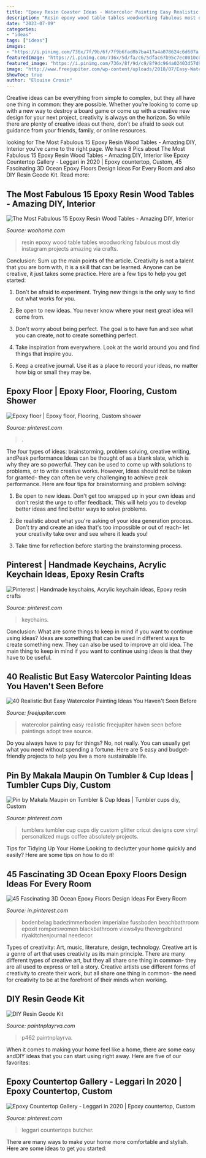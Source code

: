 ```yaml
---
title: "Epoxy Resin Coaster Ideas - Watercolor Painting Easy Realistic Freejupiter Haven Seen Before Paintings Adopt Tree Source"
description: "Resin epoxy wood table tables woodworking fabulous most diy instagram projects amazing via crafts"
date: "2023-07-09"
categories:
- "ideas"
tags: ["ideas"]
images:
- "https://i.pinimg.com/736x/7f/9b/6f/7f9b6fad0b7ba417a4a078624c6d607a.jpg"
featuredImage: "https://i.pinimg.com/736x/5d/fa/c6/5dfac67b95c7ec0010cd64eb2c1b94ad.jpg"
featured_image: "https://i.pinimg.com/736x/8f/9d/c9/8f9dc964a02403d57d9757847098d34c.jpg"
image: "http://www.freejupiter.com/wp-content/uploads/2018/07/Easy-Watercolor-Painting-Ideas-11-1.jpg"
ShowToc: true
author: "Elouise Cronin"
---
```



Creative ideas can be everything from simple to complex, but they all have one thing in common: they are possible. Whether you’re looking to come up with a new way to destroy a board game or come up with a creative new design for your next project, creativity is always on the horizon. So while there are plenty of creative ideas out there, don’t be afraid to seek out guidance from your friends, family, or online resources.

	

		
looking for The Most Fabulous 15 Epoxy Resin Wood Tables - Amazing DIY, Interior you've came to the right page. We have 8 Pics about The Most Fabulous 15 Epoxy Resin Wood Tables - Amazing DIY, Interior like Epoxy Countertop Gallery - Leggari in 2020 | Epoxy countertop, Custom, 45 Fascinating 3D Ocean Epoxy Floors Design Ideas For Every Room and also DIY Resin Geode Kit. Read more:
		
    
## The Most Fabulous 15 Epoxy Resin Wood Tables - Amazing DIY, Interior

<img loading=lazy src="https://www.woohome.com/wp-content/uploads/2019/09/resin-table-design-ideas-14-2-2.jpg" onerror="this.onerror=null;this.src='https://tse4.mm.bing.net/th?id=OIP.lcXNWpFO6adsAbDVWY2OvgHaHa&amp;pid=15.1';" alt="The Most Fabulous 15 Epoxy Resin Wood Tables - Amazing DIY, Interior">

_Source: woohome.com_

>resin epoxy wood table tables woodworking fabulous most diy instagram projects amazing via crafts. 

	

Conclusion: Sum up the main points of the article.
Creativity is not a talent that you are born with, it is a skill that can be learned. Anyone can be creative, it just takes some practice. Here are a few tips to help you get started:
1. Don't be afraid to experiment. Trying new things is the only way to find out what works for you.

2. Be open to new ideas. You never know where your next great idea will come from.

3. Don't worry about being perfect. The goal is to have fun and see what you can create, not to create something perfect.

4. Take inspiration from everywhere. Look at the world around you and find things that inspire you.

5. Keep a creative journal. Use it as a place to record your ideas, no matter how big or small they may be.

    
## Epoxy Floor | Epoxy Floor, Flooring, Custom Shower

<img loading=lazy src="https://i.pinimg.com/736x/7f/9b/6f/7f9b6fad0b7ba417a4a078624c6d607a.jpg" onerror="this.onerror=null;this.src='https://tse3.mm.bing.net/th?id=OIP.lvzRoIlEvwZ8ddrvwinLfQHaJ3&amp;pid=15.1';" alt="Epoxy floor | Epoxy floor, Flooring, Custom shower">

_Source: pinterest.com_

>. 

	

The four types of ideas: brainstorming, problem solving, creative writing, andPeak performance
Ideas can be thought of as a blank slate, which is why they are so powerful. They can be used to come up with solutions to problems, or to write creative works. However, Ideas should not be taken for granted- they can often be very challenging to achieve peak performance. Here are four tips for brainstorming and problem solving:
1. Be open to new ideas. Don't get too wrapped up in your own ideas and don't resist the urge to offer feedback. This will help you to develop better ideas and find better ways to solve problems.

2. Be realistic about what you're asking of your idea generation process. Don't try and create an idea that's too impossible or out of reach- let your creativity take over and see where it leads you!

3. Take time for reflection before starting the brainstorming process.

    
## Pinterest | Handmade Keychains, Acrylic Keychain Ideas, Epoxy Resin Crafts

<img loading=lazy src="https://i.pinimg.com/736x/8f/9d/c9/8f9dc964a02403d57d9757847098d34c.jpg" onerror="this.onerror=null;this.src='https://tse1.mm.bing.net/th?id=OIP.lt02xjBBxG05KGrXVyH8JgHaKG&amp;pid=15.1';" alt="Pinterest | Handmade keychains, Acrylic keychain ideas, Epoxy resin crafts">

_Source: pinterest.com_

>keychains. 

	

Conclusion: What are some things to keep in mind if you want to continue using ideas?
Ideas are something that can be used in different ways to create something new. They can also be used to improve an old idea. The main thing to keep in mind if you want to continue using ideas is that they have to be useful.

    
## 40 Realistic But Easy Watercolor Painting Ideas You Haven&#039;t Seen Before

<img loading=lazy src="http://www.freejupiter.com/wp-content/uploads/2018/07/Easy-Watercolor-Painting-Ideas-11-1.jpg" onerror="this.onerror=null;this.src='https://tse2.mm.bing.net/th?id=OIP.sa-VbXuiVVN5GE2y14XoEQHaLI&amp;pid=15.1';" alt="40 Realistic But Easy Watercolor Painting Ideas You Haven&#039;t Seen Before">

_Source: freejupiter.com_

>watercolor painting easy realistic freejupiter haven seen before paintings adopt tree source. 

	

Do you always have to pay for things? No, not really. You can usually get what you need without spending a fortune. Here are 5 easy and budget-friendly projects to help you live a more sustainable life.

    
## Pin By Makala Maupin On Tumbler &amp; Cup Ideas | Tumbler Cups Diy, Custom

<img loading=lazy src="https://i.pinimg.com/736x/63/69/0b/63690ba26e808336de63ffed85ca383c.jpg" onerror="this.onerror=null;this.src='https://tse4.mm.bing.net/th?id=OIP.kRY4nNiY-eIkqb7nu_KWnwHaLQ&amp;pid=15.1';" alt="Pin by Makala Maupin on Tumbler &amp; Cup Ideas | Tumbler cups diy, Custom">

_Source: pinterest.com_

>tumblers tumbler cup cups diy custom glitter cricut designs cow vinyl personalized mugs coffee absolutely projects. 

	

Tips for Tidying Up Your Home
Looking to declutter your home quickly and easily? Here are some tips on how to do it!

    
## 45 Fascinating 3D Ocean Epoxy Floors Design Ideas For Every Room

<img loading=lazy src="https://i.pinimg.com/736x/5b/f9/df/5bf9df66ff14790c577946de871b72f0.jpg" onerror="this.onerror=null;this.src='https://tse3.mm.bing.net/th?id=OIP.4-8sXbpubyPXNMXoUipRfgHaJ4&amp;pid=15.1';" alt="45 Fascinating 3D Ocean Epoxy Floors Design Ideas For Every Room">

_Source: in.pinterest.com_

>bodenbelag badezimmerboden imperialae fussboden beachbathroom epoxit romperswomen blackbathroom views4yu thevergebrand riyakitchenjournal needecor. 

	

Types of creativity: Art, music, literature, design, technology.
Creative art is a genre of art that uses creativity as its main principle. There are many different types of creative art, but they all share one thing in common- they are all used to express or tell a story. Creative artists use different forms of creativity to create their work, but all share one thing in common- the need for creativity to be at the forefront of their minds when working.

    
## DIY Resin Geode Kit

<img loading=lazy src="http://www.paintnplayrva.com/uploads/4/7/5/1/47515687/s423806983783101156_p462_i9_w640.jpeg" onerror="this.onerror=null;this.src='https://tse1.mm.bing.net/th?id=OIP._eTPide4c2aZSyZJTadU_QHaGs&amp;pid=15.1';" alt="DIY Resin Geode Kit">

_Source: paintnplayrva.com_

>p462 paintnplayrva. 

	

When it comes to making your home feel like a home, there are some easy andDIY ideas that you can start using right away. Here are five of our favorites: 

    
## Epoxy Countertop Gallery - Leggari In 2020 | Epoxy Countertop, Custom

<img loading=lazy src="https://i.pinimg.com/736x/5d/fa/c6/5dfac67b95c7ec0010cd64eb2c1b94ad.jpg" onerror="this.onerror=null;this.src='https://tse1.mm.bing.net/th?id=OIP.0oQX3GquBsmhP2cPYB6v6QHaHC&amp;pid=15.1';" alt="Epoxy Countertop Gallery - Leggari in 2020 | Epoxy countertop, Custom">

_Source: pinterest.com_

>leggari countertops butcher. 

	

There are many ways to make your home more comfortable and stylish. Here are some ideas to get you started: 


